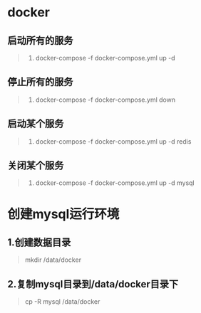 # docker
## 启动所有的服务
>  1. docker-compose -f docker-compose.yml up -d
## 停止所有的服务
>  1. docker-compose -f docker-compose.yml down 
## 启动某个服务
>  1. docker-compose -f docker-compose.yml up -d redis
## 关闭某个服务
>  1. docker-compose -f docker-compose.yml up -d mysql

# 创建mysql运行环境
## 1.创建数据目录
>  mkdir /data/docker
## 2.复制mysql目录到/data/docker目录下
>  cp -R mysql /data/docker


